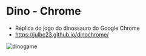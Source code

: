 # Dino - Chrome
- Réplica do jogo do dinossauro do Google Chrome
- https://julbc23.github.io/dinochrome/

![dinogame](https://repository-images.githubusercontent.com/489153703/3a87b052-9ba2-4cf2-9bdc-290a47fc8154)
